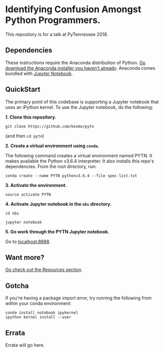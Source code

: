 # Identifying Confusion Amongst Python Programmers.

This repository is for a talk at PyTennessee 2018.

## Dependencies

These instructions require the Anaconda distribution of Python.  [Go download the
Anaconda installer you haven't already](https://www.anaconda.com/download/#macos). Anaconda
comes bundled with [Jupyter Notebook](https://jupyter.readthedocs.io). 




## QuickStart

The primary point of this codebase is supporting a Jupyter notebook
that uses an iPython kernel.  To use the Jupyter notebook, do the 
following:

**1. Clone this repository.**

`git clone https://github.com/kevmo/pytn`

(and then `cd pytn`)


**2. Create a virtual environment using `conda`.**

The following command creates a virtual environment named
PYTN.  It makes available the Python v3.6.4 interpreter.
It also installs this repo's dependencies.  From the root directory, run:

`conda create --name PYTN python=3.6.4 --file spec-list.txt`

**3. Activate the environment.**

`source activate PYTN`

**4. Activate Jupyter notebook in the `nbs` directory.**

`cd nbs`

`jupyter notebook`

**5. Go work through the PYTN Jupyter notebook.**

Go to [localhost:8888](http://localhost:8888).



## Want more?

[Go check out the Resources section](RESOURCES.md).


## Gotcha

If you're having a package import error, try running the following
from within your conda environment: 

```
conda install notebook ipykernel
ipython kernel install --user
```

## Errata

Errata will go here.